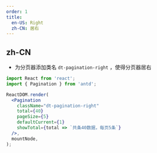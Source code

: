 ```yaml
---
order: 1
title:
  en-US: Right
  zh-CN: 居右
---
```


## zh-CN

- 为分页器添加类名 `dt-pagination-right` ，使得分页器居右

```jsx
import React from 'react';
import { Pagination } from 'antd';

ReactDOM.render(
  <Pagination
    className="dt-pagination-right"
    total={40}
    pageSize={5}
    defaultCurrent={1}
    showTotal={total => `共条40数据，每页5条`}
  />,
  mountNode,
);
```
